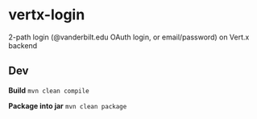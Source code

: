 # vertx-login

2-path login (@vanderbilt.edu OAuth login, or email/password) on Vert.x backend

## Dev

**Build**
`mvn clean compile`

**Package into jar**
`mvn clean package`